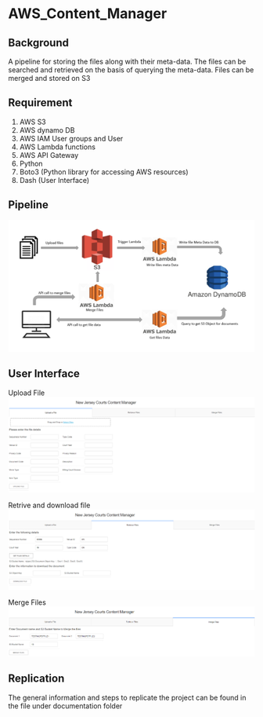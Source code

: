 # AWS_Content_Manager

## Background

A pipeline for storing the files along with their meta-data. The files can be searched and retrieved on the basis of querying the meta-data. Files can be merged and stored on S3

## Requirement 
1.	AWS S3
2.	AWS dynamo DB
3.	AWS IAM User groups and User
4.	AWS Lambda functions 
5.	AWS API Gateway
6.	Python 
7.	Boto3 (Python library for accessing AWS resources)
8.	Dash (User Interface)


## Pipeline
![alt text](https://github.com/SainathDutkar/AWS_Content_Manager/blob/master/images/pipeline.PNG)


## User Interface

Upload File
![alt text](https://github.com/SainathDutkar/AWS_Content_Manager/blob/master/images/UploadFilePage.PNG)

Retrive and download file
![alt text](https://github.com/SainathDutkar/AWS_Content_Manager/blob/master/images/RetriveFilesPage.PNG)

Merge Files
![alt text](https://github.com/SainathDutkar/AWS_Content_Manager/blob/master/images/MergeFilesPage.PNG)


## Replication
The general information and steps to replicate the project can be found in the file under documentation folder
